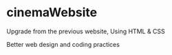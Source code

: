 # cinemaWebsite

Upgrade from the previous website, Using HTML & CSS

Better web design and coding practices 